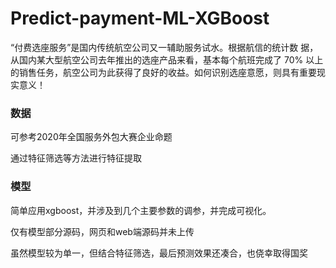 # Predict-payment-ML-XGBoost
“付费选座服务”是国内传统航空公司又一辅助服务试水。根据航信的统计数 据，从国内某大型航空公司去年推出的选座产品来看，基本每个航班完成了 70% 以上的销售任务，航空公司为此获得了良好的收益。如何识别选座意愿，则具有重要现实意义！

### 数据
可参考2020年全国服务外包大赛企业命题

通过特征筛选等方法进行特征提取
### 模型
简单应用xgboost，并涉及到几个主要参数的调参，并完成可视化。

仅有模型部分源码，网页和web端源码并未上传

虽然模型较为单一，但结合特征筛选，最后预测效果还凑合，也侥幸取得国奖
